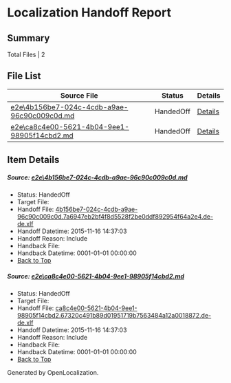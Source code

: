 # <a name='report-top'></a> Localization Handoff Report

## Summary
 Total Files | 2

## File List
 Source File | Status | Details 
 ----------- | ------ | ------- 
 [e2e\4b156be7-024c-4cdb-a9ae-96c90c009c0d.md](https://github.com/OpenLocalizationTest/oltest/blob/ee0738116db5a205c4d9907f243161aa0b590452/e2e/4b156be7-024c-4cdb-a9ae-96c90c009c0d.md) | HandedOff | [Details](#5770ce702c6cf55cdc9065ab06bd9b991e4d49591)
 [e2e\ca8c4e00-5621-4b04-9ee1-98905f14cbd2.md](https://github.com/OpenLocalizationTest/oltest/blob/ee0738116db5a205c4d9907f243161aa0b590452/e2e/ca8c4e00-5621-4b04-9ee1-98905f14cbd2.md) | HandedOff | [Details](#81882b5ca9715a26f7384cb374be409a60535c682)

## Item Details
##### <a name='5770ce702c6cf55cdc9065ab06bd9b991e4d49591'></a> Source: [e2e\4b156be7-024c-4cdb-a9ae-96c90c009c0d.md](https://github.com/OpenLocalizationTest/oltest/blob/ee0738116db5a205c4d9907f243161aa0b590452/e2e/4b156be7-024c-4cdb-a9ae-96c90c009c0d.md)
* Status: HandedOff
* Target File: 
* Handoff File: [4b156be7-024c-4cdb-a9ae-96c90c009c0d.7a6947eb2bf4f8d5528f2be0ddf892954f64a2e4.de-de.xlf](https://github.com/OpenLocalizationTestOrg/olhandoff/blob/027bece211cc7ac47f31787aa5e8fc71c55de08e/ol-handoff/OpenLocalizationTestOrg/oltest.de-de/yanz/4b156be7-024c-4cdb-a9ae-96c90c009c0d.7a6947eb2bf4f8d5528f2be0ddf892954f64a2e4.de-de.xlf)
* Handoff Datetime: 2015-11-16 14:37:03
* Handoff Reason: Include
* Handback File: 
* Handback Datetime: 0001-01-01 00:00:00
* [Back to Top](#report-top)

##### <a name='81882b5ca9715a26f7384cb374be409a60535c682'></a> Source: [e2e\ca8c4e00-5621-4b04-9ee1-98905f14cbd2.md](https://github.com/OpenLocalizationTest/oltest/blob/ee0738116db5a205c4d9907f243161aa0b590452/e2e/ca8c4e00-5621-4b04-9ee1-98905f14cbd2.md)
* Status: HandedOff
* Target File: 
* Handoff File: [ca8c4e00-5621-4b04-9ee1-98905f14cbd2.67320c491b89d01951719b7563484a12a0018872.de-de.xlf](https://github.com/OpenLocalizationTestOrg/olhandoff/blob/027bece211cc7ac47f31787aa5e8fc71c55de08e/ol-handoff/OpenLocalizationTestOrg/oltest.de-de/yanz/ca8c4e00-5621-4b04-9ee1-98905f14cbd2.67320c491b89d01951719b7563484a12a0018872.de-de.xlf)
* Handoff Datetime: 2015-11-16 14:37:03
* Handoff Reason: Include
* Handback File: 
* Handback Datetime: 0001-01-01 00:00:00
* [Back to Top](#report-top)


Generated by OpenLocalization.
